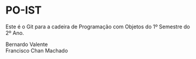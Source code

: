 # PO-IST

Este é o Git para a cadeira de Programação com Objetos do 1º Semestre do 2º Ano.

Bernardo Valente  
Francisco Chan Machado

